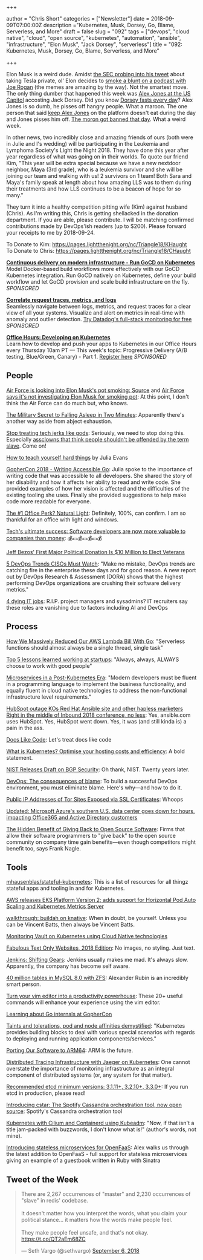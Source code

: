 +++

author = "Chris Short"
categories = ["Newsletter"]
date = 2018-09-09T07:00:00Z
description ="Kubernetes, Musk, Dorsey, Go, Blame, Serverless, and More"
draft = false
slug = "092"
tags = ["devops", "cloud native", "cloud", "open source", "kubernetes", "automation", "ansible", "infrastructure", "Elon Musk", "Jack Dorsey", "serverless"]
title = "092: Kubernetes, Musk, Dorsey, Go, Blame, Serverless, and More"

+++

Elon Musk is a weird dude. Amidst [the SEC probing into his tweet](https://www.nytimes.com/2018/08/15/business/tesla-musk-sec-subpoena-goldman.html) about taking Tesla private, ol' Elon decides to [smoke a blunt on a podcast with Joe Rogan](https://money.cnn.com/2018/09/07/technology/elon-musk-joe-rogan/index.html) (the memes are amazing by the way). Not the smartest move. The only thing dumber that happened this week was [Alex Jones at the US Capitol](https://www.wired.com/story/jack-dorsey-alex-jones-photo/) accosting Jack Dorsey. Did you know [Dorsey fasts every day](https://www.businessinsider.com/twitter-ceo-jack-dorsey-heart-rate-spiked-hearings-congress-2018-9)? Alex Jones is so dumb, he pisses off hangry people. What a maroon. The one person that said [keep Alex Jones](https://www.fastcompany.com/90215581/twitters-jack-dorsey-defends-decision-to-keep-alex-jones) on the platform doesn't eat during the day and Jones pisses him off. [The moron got banned that day](https://www.washingtonpost.com/technology/2018/09/06/twitter-has-permanently-banned-alex-jones-infowars/?noredirect=on&utm_term=.ebdc392abea3). What a weird week.

In other news, two incredibly close and amazing friends of ours (both were in Julie and I's wedding) will be participating in the Leukemia and Lymphoma Society's Light the Night 2018. They have done this year after year regardless of what was going on in their worlds. To quote our friend Kim, "This year will be extra special because we have a new nextdoor neighbor, Maya (3rd grade), who is a leukemia survivor and she will be joining our team and walking with us! 2 survivors on 1 team! Both Sara and Maya's family speak at length about how amazing LLS was to them during their treatments and how LLS continues to be a beacon of hope for so many."

They turn it into a healthy competition pitting wife (Kim) against husband (Chris). As I'm writing this, Chris is getting shellacked in the donation department. If you are able, please contribute. I will be matching confirmed contributions made by DevOps'ish readers (up to $200). Please forward your receipts to me by 2018-09-24.

To Donate to Kim: https://pages.lightthenight.org/nc/Triangle18/KHaught  
To Donate to Chris: https://pages.lightthenight.org/nc/Triangle18/CHaught

[**Continuous delivery on modern infrastructure - Run GoCD on Kubernetes**](https://www.gocd.org/kubernetes)  
Model Docker-based build workflows more effectively with our GoCD Kubernetes integration. Run GoCD natively on Kubernetes, define your build workflow and let GoCD provision and scale build infrastructure on the fly. *SPONSORED*

[**Correlate request traces, metrics, and logs**](https://www.datadoghq.com/ts/tshirt-landingpage/?utm_source=Advertisement&utm_medium=Advertisement&utm_campaign=Devopsish-NewsletterTshirt)  
Seamlessly navigate between logs, metrics, and request traces for a clear view of all your systems. Visualize and alert on metrics in real-time with anomaly and outlier detection. [Try Datadog's full-stack monitoring for free](https://www.datadoghq.com/ts/tshirt-landingpage/?utm_source=Advertisement&utm_medium=Advertisement&utm_campaign=Devopsish-NewsletterTshirt) *SPONSORED*

[**Office Hours: Developing on Kubernetes**](http://bit.ly/2Nso0wq)  
Learn how to develop and push your apps to Kubernetes in our Office Hours every Thursday 10am PT — This week's topic: Progressive Delivery (A/B testing, Blue/Green, Canary) - Part 1. [Register here](http://bit.ly/2Nso0wq) *SPONSORED*

<p><script async src="//pagead2.googlesyndication.com/pagead/js/adsbygoogle.js"></script>
<ins class="adsbygoogle"
     style="display:block; text-align:center;"
     data-ad-layout="in-article"
     data-ad-format="fluid"
     data-ad-client="ca-pub-8972983586873269"
     data-ad-slot="9019534115"></ins>
<script>
     (adsbygoogle = window.adsbygoogle || []).push({});
</script></p>

## People

[Air Force is looking into Elon Musk's pot smoking: Source](https://www.cnbc.com/2018/09/07/air-force-is-looking-into-elon-musks-pot-smoking-source.html) and [Air Force says it's not investigating Elon Musk for smoking pot](http://thehill.com/policy/defense/405688-air-force-says-its-not-investigating-elon-musk-for-smoking-pot): At this point, I don't think the Air Force can do much but, who knows.

[The Military Secret to Falling Asleep in Two Minutes](https://www.independent.co.uk/life-style/fall-asleep-two-minutes-how-to-military-secret-trick-a8520991.html): Apparently there's another way aside from abject exhaustion.

[Stop treating tech jerks like gods](https://nypost.com/2018/09/01/stop-treating-tech-jerks-like-gods/): Seriously, we need to stop doing this. Especially [assclowns that think people shouldn't be offended by the term slave](http://antirez.com/news/122). Come on!

[How to teach yourself hard things](https://jvns.ca/blog/2018/09/01/learning-skills-you-can-practice/) by Julia Evans

[GopherCon 2018 - Writing Accessible Go](https://about.sourcegraph.com/go/gophecon-2018-writing-accessible-go/): Julia spoke to the importance of writing code that was accessible to all developers. She shared the story of her disability and how it affects her ability to read and write code. She provided examples of how her vision is affected and the difficulties of the existing tooling she uses. Finally she provided suggestions to help make code more readable for everyone.

[The #1 Office Perk? Natural Light](https://hbr.org/2018/09/the-1-office-perk-natural-light): Definitely, 100%, can confirm. I am so thankful for an office with light and windows.

[Tech's ultimate success: Software developers are now more valuable to companies than money](https://www.cnbc.com/2018/09/06/companies-worry-more-about-access-to-software-developers-than-capital.html): 💰💵💰💵💰💵💰

[Jeff Bezos' First Major Political Donation Is $10 Million to Elect Veterans](https://www.nytimes.com/2018/09/05/technology/jeff-bezos-amazon-political-donation-veterans.html)

[5 DevOps Trends CISOs Must Watch](https://securityboulevard.com/2018/09/5-devops-trends-cisos-must-watch/): "Make no mistake, DevOps trends are catching fire in the enterprise these days and for good reason. A new report out by DevOps Research & Assessment (DORA) shows that the highest performing DevOps organizations are crushing their software delivery metrics."

[4 dying IT jobs](https://enterprisersproject.com/article/2018/9/4-dying-it-jobs): R.I.P. project managers and sysadmins? IT recruiters say these roles are vanishing due to factors including AI and DevOps

<p><script async src="//pagead2.googlesyndication.com/pagead/js/adsbygoogle.js"></script>
<ins class="adsbygoogle"
     style="display:block; text-align:center;"
     data-ad-layout="in-article"
     data-ad-format="fluid"
     data-ad-client="ca-pub-8972983586873269"
     data-ad-slot="9019534115"></ins>
<script>
     (adsbygoogle = window.adsbygoogle || []).push({});
</script></p>

## Process

[How We Massively Reduced Our AWS Lambda Bill With Go](https://runbook.cloud/blog/posts/how-we-massively-reduced-our-aws-lambda-bill-with-go/): "Serverless functions should almost always be a single thread, single task"

[Top 5 lessons learned working at startups](https://medium.com/@copyconstruct/top-5-lessons-learned-working-at-startups-828ba1d13aa4): "Always, always, ALWAYS choose to work with good people"

[Microservices in a Post-Kubernetes Era](https://www.infoq.com/articles/microservices-post-kubernetes): "Modern developers must be fluent in a programming language to implement the business functionality, and equally fluent in cloud native technologies to address the non-functional infrastructure level requirements."

[HubSpot outage KOs Red Hat Ansible site and other hapless marketers Right in the middle of Inbound 2018 conference, no less](https://www.theregister.co.uk/2018/09/06/hubspot_outage_inbound_2018_conference/): Yes, ansible.com uses HubSpot. Yes, HubSpot went down. Yes, it was (and still kinda is) a pain in the ass.

[Docs Like Code](https://www.docslikecode.com/): Let's treat docs like code

[What is Kubernetes? Optimise your hosting costs and efficiency](https://learnk8s.io/blog/what-is-kubernetes): A bold statement.

[NIST Releases Draft on BGP Security](https://www.darkreading.com/perimeter/nist-releases-draft-on-bgp-security/d/d-id/1332740): Oh thank, NIST. Twenty years later.

[DevOps: The consequences of blame](https://opensource.com/article/18/9/consequences-blame-your-devops-team): To build a successful DevOps environment, you must eliminate blame. Here's why—and how to do it.

[Public IP Addresses of Tor Sites Exposed via SSL Certificates](https://www.bleepingcomputer.com/news/security/public-ip-addresses-of-tor-sites-exposed-via-ssl-certificates/): Whoops

[Updated: Microsoft Azure's southern U.S. data center goes down for hours, impacting Office365 and Active Directory customers](https://www.geekwire.com/2018/microsoft-azures-southern-u-s-data-center-goes-hours-impacting-office365-active-directory-customers/)

[The Hidden Benefit of Giving Back to Open Source Software](https://hbswk.hbs.edu/item/the-hidden-benefit-of-giving-back-to-open-source-software): Firms that allow their software programmers to "give back" to the open source community on company time gain benefits—even though competitors might benefit too, says Frank Nagle.

<p><script async src="//pagead2.googlesyndication.com/pagead/js/adsbygoogle.js"></script>
<ins class="adsbygoogle"
     style="display:block; text-align:center;"
     data-ad-layout="in-article"
     data-ad-format="fluid"
     data-ad-client="ca-pub-8972983586873269"
     data-ad-slot="9019534115"></ins>
<script>
     (adsbygoogle = window.adsbygoogle || []).push({});
</script></p>

## Tools

[mhausenblas/stateful-kubernetes](https://github.com/mhausenblas/stateful-kubernetes): This is a list of resources for all thingz stateful apps and tooling in and for Kubernetes.

[AWS releases EKS Platform Version 2; adds support for Horizontal Pod Auto Scaling and Kubernetes Metrics Server](http://wwpi.com/2018/09/02/aws-releases-eks-platform-version-2-adds-support-for-horizontal-pod-auto-scaling-and-kubernetes-metrics-server/)

[walkthrough: buildah on knative](https://gist.github.com/vbatts/ab78083700872ca854e46cccc9f18fd5): When in doubt, be yourself. Unless you can be Vincent Batts, then always be Vincent Batts.

[Monitoring Vault on Kubernetes using Cloud Native technologies](https://banzaicloud.com/blog/monitoring-vault-grafana/)

[Fabulous Text Only Websites, 2018 Edition](http://rickcarlino.com/2018/07/11/fabulous-text-only-websites-2018-edition-html.html): No images, no styling. Just text.

[Jenkins: Shifting Gears](https://jenkins.io/blog/2018/08/31/shifting-gears/index.html): Jenkins usually makes me mad. It's always slow. Apparently, the company has become self aware.

[40 million tables in MySQL 8.0 with ZFS](https://www.percona.com/blog/2018/09/03/40-million-tables-in-mysql-8-0-with-zfs/): Alexander Rubin is an incredibly smart person.

[Turn your vim editor into a productivity powerhouse](https://opensource.com/article/18/9/vi-editor-productivity-powerhouse): These 20+ useful commands will enhance your experience using the vim editor.

[Learning about Go internals at GopherCon](https://lwn.net/Articles/764131/)

[Taints and tolerations, pod and node affinities demystified](https://banzaicloud.com/blog/k8s-taints-tolerations-affinities/): "Kubernetes provides building blocks to deal with various special scenarios with regards to deploying and running application components/services."

[Porting Our Software to ARM64](https://blog.cloudflare.com/porting-our-software-to-arm64/): ARM is the future.

[Distributed Tracing Infrastructure with Jaeger on Kubernetes](https://medium.com/@masroor.hasan/tracing-infrastructure-with-jaeger-on-kubernetes-6800132a677): One cannot overstate the importance of monitoring infrastructure as an integral component of distributed systems (or, any system for that matter).

[Recommended etcd minimum versions: 3.1.11+, 3.2.10+, 3.3.0+](https://discuss.kubernetes.io/t/recommended-etcd-minimum-versions-3-1-11-3-2-10-3-3-0/2637): If you run etcd in production, please read!

[Introducing cstar: The Spotify Cassandra orchestration tool, now open source](https://labs.spotify.com/2018/09/04/introducing-cstar-the-spotify-cassandra-orchestration-tool-now-open-source/): Spotify's Cassandra orchestration tool

[Kubernetes with Cilium and Containerd using Kubeadm](https://blog.scottlowe.org/2018/09/06/kubernetes-cilium-containerd-using-kubeadm/): "Now, if that isn't a title jam-packed with buzzwords, I don't know what is!" (author's words, not mine).

[Introducing stateless microservices for OpenFaaS](https://www.openfaas.com/blog/stateless-microservices/): Alex walks us through the latest addition to OpenFaaS - full support for stateless microservices giving an example of a guestbook written in Ruby with Sinatra

<p><script async src="//pagead2.googlesyndication.com/pagead/js/adsbygoogle.js"></script>
<ins class="adsbygoogle"
     style="display:block; text-align:center;"
     data-ad-layout="in-article"
     data-ad-format="fluid"
     data-ad-client="ca-pub-8972983586873269"
     data-ad-slot="9019534115"></ins>
<script>
     (adsbygoogle = window.adsbygoogle || []).push({});
</script></p>

## Tweet of the Week

<blockquote class="twitter-tweet" data-lang="en"><p lang="en" dir="ltr">There are 2,267 occurrences of &quot;master&quot; and 2,230 occurrences of &quot;slave&quot; in redis&#39; codebase. <br><br>It doesn&#39;t matter how you interpret the words, what you claim your political stance... it matters how the words make people feel.<br><br>They make people feel unsafe, and that&#39;s not okay. <a href="https://t.co/QT2aEm68ZC">https://t.co/QT2aEm68ZC</a></p>&mdash; Seth Vargo (@sethvargo) <a href="https://twitter.com/sethvargo/status/1037832137905524737?ref_src=twsrc%5Etfw">September 6, 2018</a></blockquote>
<script async src="https://platform.twitter.com/widgets.js" charset="utf-8"></script>